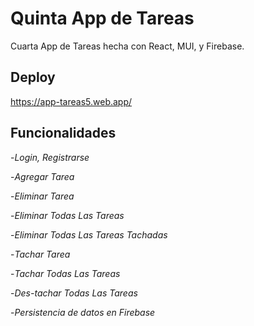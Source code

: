 # Quinta App de Tareas

Cuarta App de Tareas hecha con React, MUI, y Firebase.

## Deploy

https://app-tareas5.web.app/

## Funcionalidades

-*Login, Registrarse*

-*Agregar Tarea*

-*Eliminar Tarea*

-*Eliminar Todas Las Tareas*

-*Eliminar Todas Las Tareas Tachadas*

-*Tachar Tarea*

-*Tachar Todas Las Tareas*

-*Des-tachar Todas Las Tareas*

-*Persistencia de datos en Firebase*